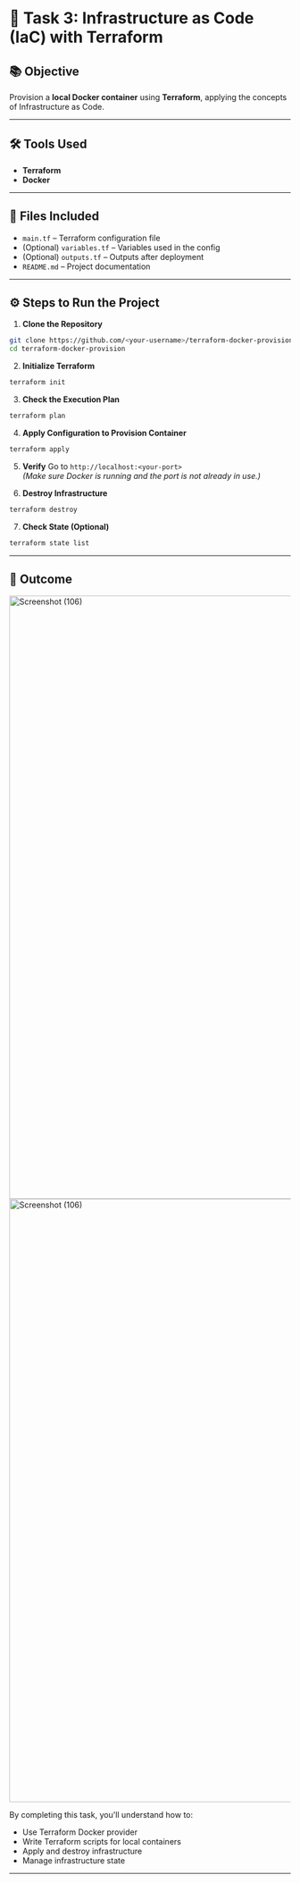 # 🚀 Task 3: Infrastructure as Code (IaC) with Terraform

## 📚 Objective
Provision a **local Docker container** using **Terraform**, applying the concepts of Infrastructure as Code.

---

## 🛠 Tools Used
- **Terraform**
- **Docker**

---

## 📂 Files Included

- `main.tf` – Terraform configuration file
- (Optional) `variables.tf` – Variables used in the config
- (Optional) `outputs.tf` – Outputs after deployment
- `README.md` – Project documentation

---

## ⚙️ Steps to Run the Project

1. **Clone the Repository**
```bash
git clone https://github.com/<your-username>/terraform-docker-provision.git
cd terraform-docker-provision
```

2. **Initialize Terraform**
```bash
terraform init
```

3. **Check the Execution Plan**
```bash
terraform plan
```

4. **Apply Configuration to Provision Container**
```bash
terraform apply
```

5. **Verify**
Go to `http://localhost:<your-port>`  
*(Make sure Docker is running and the port is not already in use.)*

6. **Destroy Infrastructure**
```bash
terraform destroy
```

7. **Check State (Optional)**
```bash
terraform state list
```

---

## 🎯 Outcome
<img width="1920" height="1080" alt="Screenshot (106)" src="https://github.com/user-attachments/assets/847f4403-5b2b-4b44-82d0-e2e5deba92e1" />

<img width="1920" height="1080" alt="Screenshot (106)" src="https://github.com/user-attachments/assets/b834c493-2cad-44de-9190-f3de65a89996" />


By completing this task, you'll understand how to:
- Use Terraform Docker provider
- Write Terraform scripts for local containers
- Apply and destroy infrastructure
- Manage infrastructure state

---
